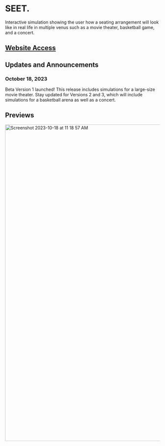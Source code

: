 # SEET.
Interactive simulation showing the user how a seating arrangement will look like in real life in multiple venus such as a movie theater, basketball game, and a concert. 

## [Website Access](https://simmer.io/@Neelov/seet) 

## Updates and Announcements

### October 18, 2023
Beta Version 1 launched! This release includes simulations for a large-size movie theater. Stay updated for Versions 2 and 3, which will include simulations for a basketball arena as well as a concert. 

## Previews
<img width="1031" alt="Screenshot 2023-10-18 at 11 18 57 AM" src="https://github.com/Neelov12/SEET./assets/121204601/78480148-f104-4e17-9373-3a6f142889fe">

